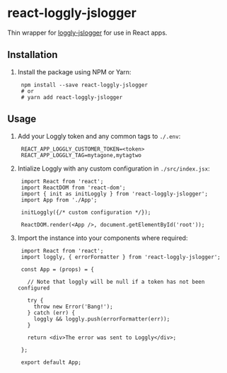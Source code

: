 # react-loggly-jslogger

Thin wrapper for [loggly-jslogger](https://www.npmjs.com/package/loggly-jslogger) for use in React apps.

## Installation

1. Install the package using NPM or Yarn:

        npm install --save react-loggly-jslogger
        # or
        # yarn add react-loggly-jslogger

## Usage

1. Add your Loggly token and any common tags to `./.env`:

        REACT_APP_LOGGLY_CUSTOMER_TOKEN=<token>
        REACT_APP_LOGGLY_TAG=mytagone,mytagtwo

2. Intialize Loggly with any custom configuration in `./src/index.jsx`:

        import React from 'react';
        import ReactDOM from 'react-dom';
        import { init as initLoggly } from 'react-loggly-jslogger';
        import App from './App';

        initLoggly({/* custom configuration */});

        ReactDOM.render(<App />, document.getElementById('root'));

3. Import the instance into your components where required:

        import React from 'react';
        import loggly, { errorFormatter } from 'react-loggly-jslogger';

        const App = (props) = {

          // Note that loggly will be null if a token has not been configured

          try {
            throw new Error('Bang!');
          } catch (err) {
            loggly && loggly.push(errorFormatter(err));
          }

          return <div>The error was sent to Loggly</div>;

        };

        export default App;
